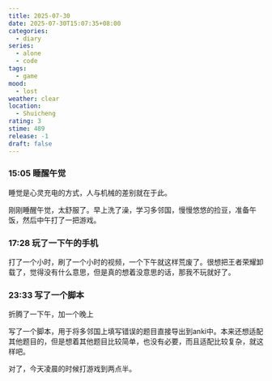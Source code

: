 ```yaml
---
title: 2025-07-30
date: 2025-07-30T15:07:35+08:00
categories:
  - diary
series:
  - alone
  - code
tags:
  - game
mood:
  - lost
weather: clear
location:
  - Shuicheng
rating: 3
stime: 489
release: -1
draft: false
---
```

 
### 15:05 睡醒午觉

睡觉是心灵充电的方式，人与机械的差别就在于此。

刚刚睡醒午觉，太舒服了。早上洗了澡，学习多邻国，慢慢悠悠的捡豆，准备午饭，然后中午打了一把游戏。

### 17:28 玩了一下午的手机

打了一个小时，刷了一个小时的视频，一个下午就这样荒废了。很想把王者荣耀卸载了，觉得没有什么意思，但是真的想着没意思的话，那我不玩就好了。

### 23:33 写了一个脚本

折腾了一下午，加一个晚上

写了一个脚本，用于将多邻国上填写错误的题目直接导出到anki中。本来还想适配其他题目的，但是想着其他题目比较简单，也没有必要，而且适配比较复杂，就这样吧。

对了，今天凌晨的时候打游戏到两点半。